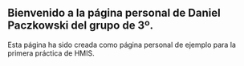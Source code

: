 ## Bienvenido a la página personal de Daniel Paczkowski del grupo de 3º.

Esta página ha sido creada como página personal de ejemplo para la primera práctica de HMIS.

